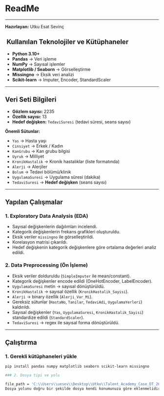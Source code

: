 # ReadMe
---
**Hazırlayan:** Utku Esat Sevinç  

## ️ Kullanılan Teknolojiler ve Kütüphaneler
- **Python 3.10+**
- **Pandas** → Veri işleme  
- **NumPy** → Sayısal işlemler  
- **Matplotlib / Seaborn** → Görselleştirme  
- **Missingno** → Eksik veri analizi  
- **Scikit-learn** → Imputer, Encoder, StandardScaler  

---

##  Veri Seti Bilgileri
- **Gözlem sayısı:** 2235  
- **Özellik sayısı:** 13  
- **Hedef değişken:** `TedaviSuresi` (tedavi süresi, seans sayısı)  

**Önemli Sütunlar:**
- `Yas` → Hasta yaşı  
- `Cinsiyet` → Erkek / Kadın  
- `KanGrubu` → Kan grubu bilgisi  
- `Uyruk` → Milliyet  
- `KronikHastalik` → Kronik hastalıklar (liste formatında)  
- `Alerji` → Alerjiler  
- `Bolum` → Tedavi bölümü/klinik  
- `UygulamaSuresi` → Uygulama süresi (dakika)  
- `TedaviSuresi` → **Hedef değişken** (seans sayısı)  

---

##  Yapılan Çalışmalar

### 1. Exploratory Data Analysis (EDA)
- Sayısal değişkenlerin dağılımları incelendi.  
- Kategorik değişkenlerin frekans grafikleri oluşturuldu.  
- Eksik veriler `missingno` ile görselleştirildi.  
- Korelasyon matrisi çıkarıldı.  
- Hedef değişkenin kategorik değişkenlere göre ortalama değerleri analiz edildi.  

### 2. Data Preprocessing (Ön İşleme)
- Eksik veriler dolduruldu (`SimpleImputer` ile mean/constant).  
- Kategorik değişkenler encode edildi (OneHotEncoder, LabelEncoder).  
- `UygulamaSuresi` metin → sayısal dönüştürüldü.  
- `KronikHastalik` → sayısal özellik (`KronikHastalik_Sayisi`).  
- `Alerji` → binary özellik (`Alerji_Var_Mi`).  
- Gereksiz sütunlar (`HastaNo`, `Tanilar`, `TedaviAdi`, `UygulamaYerleri`) kaldırıldı.  
- Sayısal değişkenler (`Yas`, `UygulamaSuresi`, `KronikHastalik_Sayisi`) standardize edildi (`StandardScaler`).  
- `TedaviSuresi` → regex ile sayısal forma dönüştürüldü.  

---

##  Çalıştırma

### 1. Gerekli kütüphaneleri yükle
```bash
pip install pandas numpy matplotlib seaborn scikit-learn missingno

### 2. Dosya tipi ve yolu

file_path = 'C:\\Users\\uesev\\Desktop\\Utku\\Talent_Academy_Case_DT_2025.xlsx' # Dosya yolunu doğru olmalı
Dosya yolunu doğru bir şekilde dosya kendi konumunuza göre eklenmelidir (excel formatında)